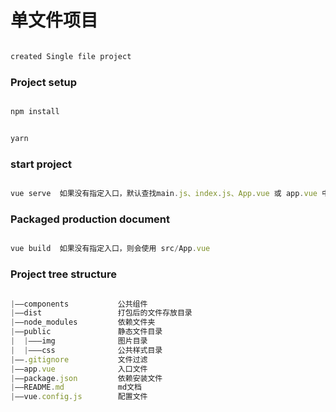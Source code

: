 # 单文件项目

```javascript

created Single file project

```

### Project setup

```javascript

npm install

```

```javascript

yarn

```

### start project

```javascript

vue serve  如果没有指定入口，默认查找main.js、index.js、App.vue 或 app.vue 中的一个。你也可以显式地指定入口文件。

```

### Packaged production document

```javascript

vue build  如果没有指定入口，则会使用 src/App.vue

```

### Project tree structure

```javascript

|——components           公共组件 
|——dist                 打包后的文件存放目录
|——node_modules         依赖文件夹
|——public               静态文件目录
|  |———img              图片目录
|  |———css              公共样式目录
|——.gitignore           文件过滤
|——app.vue              入口文件
|——package.json         依赖安装文件
|——README.md            md文档
|——vue.config.js        配置文件

```
